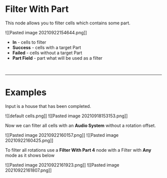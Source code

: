 # **Filter With Part**
This node allows you to filter cells which contains some part.  

![[Pasted image 20210922154644.png]]
- **In** - cells to filter
- **Success** - cells with a target Part
- **Failed** - cells without a target Part
- **Part Field** - part what will be used as a filter
<br />

--------

# Examples
Input is a house that has been completed.  

![[default cells.png]]
![[Pasted image 20210918153153.png]]

Now we can filter all cells with an **Audio System** without a rotation offset.  

![[Pasted image 20210922160157.png]]
![[Pasted image 20210922160425.png]]

To filter all rotations use a **Filter With Part 4** node with a Filter with **Any** mode as it shows below  

![[Pasted image 20210922161923.png]]
![[Pasted image 20210922161807.png]]